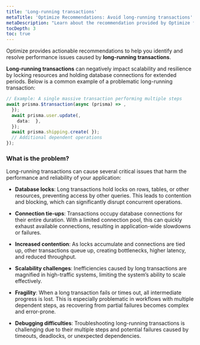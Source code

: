 ```yaml
---
title: 'Long-running transactions'
metaTitle: 'Optimize Recommendations: Avoid long-running transactions'
metaDescription: "Learn about the recommendation provided by Optimize for long-running transaction."
tocDepth: 3
toc: true
---
```


Optimize provides actionable recommendations to help you identify and resolve performance issues caused by **long-running transactions**.

**Long-running transactions** can negatively impact scalability and resilience by locking resources and holding database connections for extended periods. Below is a common example of a problematic long-running transaction:

```ts
// Example: A single massive transaction performing multiple steps
await prisma.$transaction(async (prisma) => ,
  });
  await prisma.user.update(,
    data:  },
  });
  await prisma.shipping.create( });
  // Additional dependent operations
});
```

### What is the problem?

Long-running transactions can cause several critical issues that harm the performance and reliability of your application:

- **Database locks**: Long transactions hold locks on rows, tables, or other resources, preventing access by other queries. This leads to contention and blocking, which can significantly disrupt concurrent operations.

- **Connection tie-ups**: Transactions occupy database connections for their entire duration. With a limited connection pool, this can quickly exhaust available connections, resulting in application-wide slowdowns or failures.

- **Increased contention**: As locks accumulate and connections are tied up, other transactions queue up, creating bottlenecks, higher latency, and reduced throughput.

- **Scalability challenges**: Inefficiencies caused by long transactions are magnified in high-traffic systems, limiting the system’s ability to scale effectively.

- **Fragility**: When a long transaction fails or times out, all intermediate progress is lost. This is especially problematic in workflows with multiple dependent steps, as recovering from partial failures becomes complex and error-prone.

- **Debugging difficulties**: Troubleshooting long-running transactions is challenging due to their multiple steps and potential failures caused by timeouts, deadlocks, or unexpected dependencies.